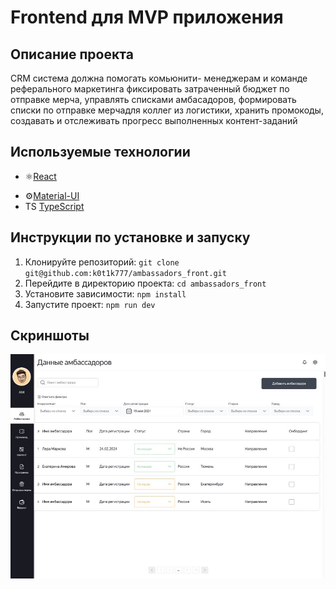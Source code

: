 # Frontend для MVP приложения

<!-- ![Project Logo](./src/images/LogoDevTracker.svg) -->

## Описание проекта

СRM система должна помогать комьюнити- менеджерам и команде реферального маркетинга фиксировать затраченный бюджет по отправке мерча, управлять списками амбасадоров, формировать списки по отправке мерчадля коллег из логистики, хранить промокоды, создавать и отслеживать прогресс выполненных контент-заданий
## Используемые технологии

- ⚛️[React](https://ru.reactjs.org/)
<!-- - 🔧[Redux Toolkit](https://redux-toolkit.js.org/) -->
- ⚙️[Material-UI](https://material-ui.com/)
- TS [TypeScript](https://www.typescriptlang.org/)

## Инструкции по установке и запуску

1. Клонируйте репозиторий: `git clone git@github.com:k0t1k777/ambassadors_front.git`
2. Перейдите в директорию проекта: `cd ambassadors_front`
3. Установите зависимости: `npm install`
4. Запустите проект: `npm run dev`


<!-- 
## Как запустить бэкенд докером:
1. Скачиваем докер образ.
(sudo) docker pull shelepovn/development_tracker_backend:latest
2. Запускаем докер образ командой
(sudo) docker run --name development_tracker_backend_container --rm -p 8000:8000 shelepovn/development_tracker_backend
3. Документация по адресу
http://localhost:8000/swagger/ -->

## Скриншоты

![Screenshot 1](./src/assets/screen.JPG)